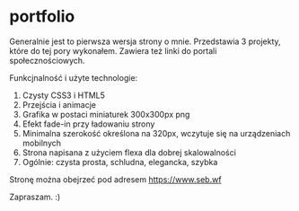 # portfolio
Generalnie jest to pierwsza wersja strony o mnie. Przedstawia 3 projekty, które do tej pory wykonałem. Zawiera też linki do portali społecznościowych.

Funkcjnalność i użyte technologie:
1. Czysty CSS3 i HTML5
2. Przejścia i animacje
3. Grafika w postaci miniaturek 300x300px png
4. Efekt fade-in przy ładowaniu strony
5. Minimalna szerokość określona na 320px, wczytuje się na urządzeniach mobilnych
6. Strona napisana z użyciem flexa dla dobrej skalowalności
7. Ogólnie: czysta prosta, schludna, elegancka, szybka

Stronę można obejrzeć pod adresem https://www.seb.wf

Zapraszam. :) 
